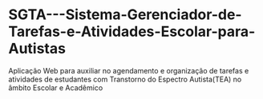 # SGTA---Sistema-Gerenciador-de-Tarefas-e-Atividades-Escolar-para-Autistas
Aplicação Web para auxiliar no agendamento e organização de tarefas e atividades de estudantes com Transtorno do Espectro Autista(TEA) no âmbito Escolar e Acadêmico
